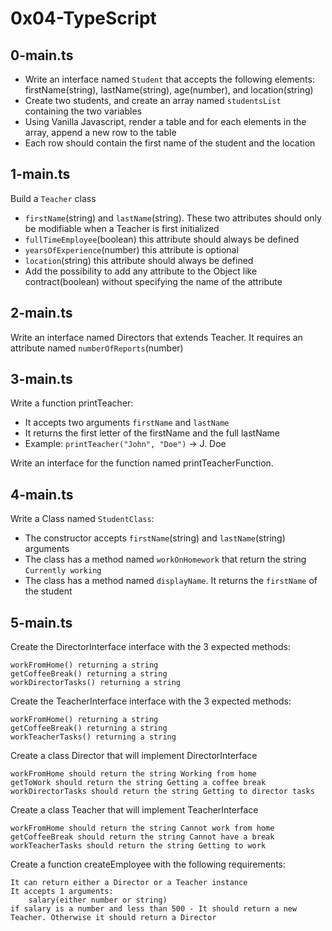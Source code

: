 # 0x04-TypeScript

## 0-main.ts

- Write an interface named `Student` that accepts the following elements: firstName(string), lastName(string), age(number), and location(string)
- Create two students, and create an array named `studentsList` containing the two variables
- Using Vanilla Javascript, render a table and for each elements in the array, append a new row to the table
- Each row should contain the first name of the student and the location

## 1-main.ts

Build a `Teacher` class

- `firstName`(string) and `lastName`(string). These two attributes should only be modifiable when a Teacher is first initialized
- `fullTimeEmployee`(boolean) this attribute should always be defined
- `yearsOfExperience`(number) this attribute is optional
- `location`(string) this attribute should always be defined
- Add the possibility to add any attribute to the Object like contract(boolean) without specifying the name of the attribute

## 2-main.ts

Write an interface named Directors that extends Teacher. It requires an attribute named `numberOfReports`(number)

## 3-main.ts

Write a function printTeacher:

- It accepts two arguments `firstName` and `lastName`
- It returns the first letter of the firstName and the full lastName
- Example: `printTeacher("John", "Doe")` -> J. Doe

Write an interface for the function named printTeacherFunction.

## 4-main.ts

Write a Class named `StudentClass`:

- The constructor accepts `firstName`(string) and `lastName`(string) arguments
- The class has a method named `workOnHomework` that return the string `Currently working`
- The class has a method named `displayName`. It returns the `firstName` of the student

## 5-main.ts
Create the DirectorInterface interface with the 3 expected methods:

    workFromHome() returning a string
    getCoffeeBreak() returning a string
    workDirectorTasks() returning a string

Create the TeacherInterface interface with the 3 expected methods:

    workFromHome() returning a string
    getCoffeeBreak() returning a string
    workTeacherTasks() returning a string

Create a class Director that will implement DirectorInterface

    workFromHome should return the string Working from home
    getToWork should return the string Getting a coffee break
    workDirectorTasks should return the string Getting to director tasks

Create a class Teacher that will implement TeacherInterface

    workFromHome should return the string Cannot work from home
    getCoffeeBreak should return the string Cannot have a break
    workTeacherTasks should return the string Getting to work

Create a function createEmployee with the following requirements:

    It can return either a Director or a Teacher instance
    It accepts 1 arguments:
        salary(either number or string)
    if salary is a number and less than 500 - It should return a new Teacher. Otherwise it should return a Director

